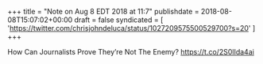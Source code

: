 +++
title = "Note on Aug 8 EDT 2018 at 11:7"
publishdate = 2018-08-08T15:07:02+00:00
draft = false
syndicated = [ 'https://twitter.com/chrisjohndeluca/status/1027209575500529700?s=20' ]
+++

How Can Journalists Prove They’re Not The Enemy? https://t.co/2S0lIda4ai
